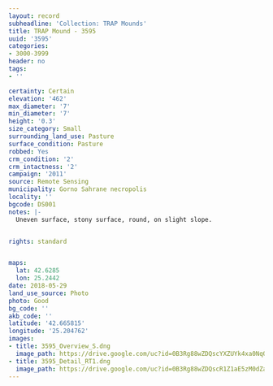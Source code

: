 ```yaml
---
layout: record
subheadline: 'Collection: TRAP Mounds'
title: TRAP Mound - 3595
uuid: '3595'
categories:
- 3000-3999
header: no
tags:
- ''

certainty: Certain
elevation: '462'
max_diameter: '7'
min_diameter: '7'
height: '0.3'
size_category: Small
surrounding_land_use: Pasture
surface_condition: Pasture
robbed: Yes
crm_condition: '2'
crm_intactness: '2'
campaign: '2011'
source: Remote Sensing
municipality: Gorno Sahrane necropolis
locality: ''
bgcode: DS001
notes: |-
  Uneven surface, stony surface, round, on slight slope.


rights: standard


maps:
  lat: 42.6285
  lon: 25.2442
date: 2018-05-29
land_use_source: Photo
photo: Good
bg_code: ''
akb_code: ''
latitude: '42.665815'
longitude: '25.204762'
images:
- title: 3595_Overview_S.dng
  image_path: https://drive.google.com/uc?id=0B3Rg88wZDQscYXZUYk4xa0NqQmc
- title: 3595_Detail_RT1.dng
  image_path: https://drive.google.com/uc?id=0B3Rg88wZDQscR1Z1aE5zM0dZa2s
---
```

